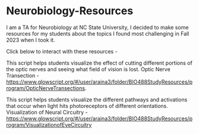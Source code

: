 # Neurobiology-Resources
I am a TA for Neurobiology at NC State University, I decided to make some resources for my students about the topics I found most challenging in Fall 2023 when I took it. 

Click below to interact with these resources - 

This script helps students visualize the effect of cutting different portions of the optic nerves and seeing what field of vision is lost.
Optic Nerve Transection - https://www.glowscript.org/#/user/araina3/folder/BIO488StudyResources/program/OpticNerveTransections. 

This script helps students visualize the different pathways and activations that occur when light hits photoreceptors of different orientations.
Visualization of Neural Circuitry - https://www.glowscript.org/#/user/araina3/folder/BIO488StudyResources/program/VisualizationofEyeCircuitry
